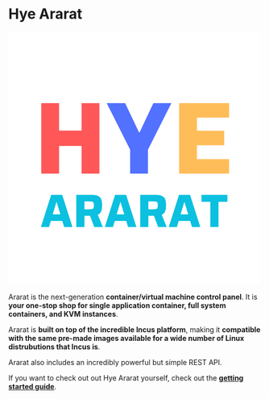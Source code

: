 # Hye Ararat

![image](public/images/Hye_Ararat_2.png)

Ararat is the next-generation **container/virtual machine control panel**. It is **your one-stop shop for single application container, full system containers, and KVM instances**.

Ararat is **built on top of the incredible Incus platform**, making it **compatible with the same pre-made images available for a wide number of Linux distrubutions that Incus is**.

Ararat also includes an incredibly powerful but simple REST API.

If you want to check out out Hye Ararat yourself, check out the **[getting started guide](https://hyeararat.com/docs/category/getting-started)**.
